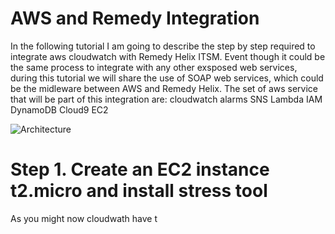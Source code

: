 # AWS and Remedy Integration
In the following tutorial I am going to describe the step by step required to integrate aws cloudwatch with Remedy Helix ITSM. Event though it could be the same process to integrate with any other exsposed web services, during this tutorial we will share the use of SOAP web services, which could be the midleware between AWS and Remedy Helix. The set of aws service that will be part of this integration are:
cloudwatch alarms
SNS
Lambda
IAM
DynamoDB
Cloud9
EC2

![Architecture](https://github.com/leosolano/aws_remedy/blob/main/img/img1.png)

# Step 1. Create an EC2 instance t2.micro and install stress tool 
As you might now cloudwath have t

